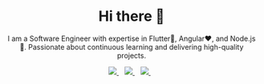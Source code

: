 <h1 align='center'>Hi there 👋</h1>

<p align='center'>I am a Software Engineer with expertise in Flutter💙, Angular❤️, and Node.js💛. Passionate about continuous learning and delivering high-quality projects.</p>

<p align='center'>
  <a href="mailto:makrem.mltifi@gmail.com">
    <img src="https://img.shields.io/badge/Email me-%23D14836.svg?&style=for-the-badge&logo=gmail&logoColor=white" />
  </a>&nbsp;&nbsp;
  <a href="https://x.com/ltifi_makrem">
    <img src="https://img.shields.io/badge/X-%23000000.svg?&style=for-the-badge&logo=x&logoColor=white" />
  </a>&nbsp;&nbsp;
  <a href="https://www.linkedin.com/in/makrem-ltifi/">
    <img src="https://img.shields.io/badge/LinkedIn-%230077B5.svg?&style=for-the-badge&logo=linkedin&logoColor=white" />
  </a>&nbsp;&nbsp;
</p>
